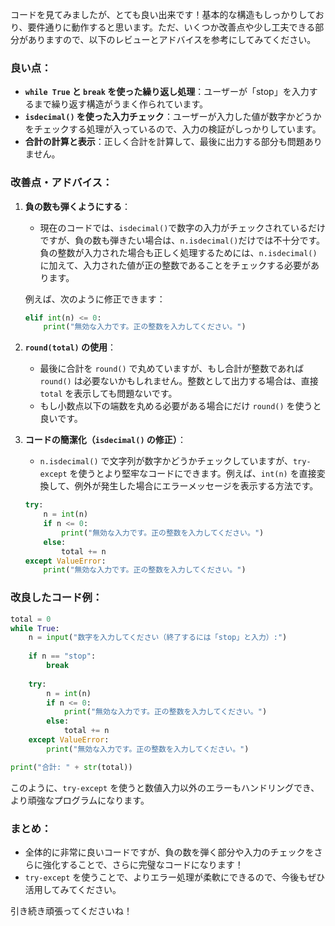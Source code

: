 コードを見てみましたが、とても良い出来です！基本的な構造もしっかりしており、要件通りに動作すると思います。ただ、いくつか改善点や少し工夫できる部分がありますので、以下のレビューとアドバイスを参考にしてみてください。

### 良い点：
- **`while True` と `break` を使った繰り返し処理**：ユーザーが「stop」を入力するまで繰り返す構造がうまく作られています。
- **`isdecimal()` を使った入力チェック**：ユーザーが入力した値が数字かどうかをチェックする処理が入っているので、入力の検証がしっかりしています。
- **合計の計算と表示**：正しく合計を計算して、最後に出力する部分も問題ありません。

### 改善点・アドバイス：
1. **負の数も弾くようにする**：
   - 現在のコードでは、`isdecimal()`で数字の入力がチェックされているだけですが、負の数も弾きたい場合は、`n.isdecimal()`だけでは不十分です。負の整数が入力された場合も正しく処理するためには、`n.isdecimal()`に加えて、入力された値が正の整数であることをチェックする必要があります。

   例えば、次のように修正できます：
   ```python
   elif int(n) <= 0:
       print("無効な入力です。正の整数を入力してください。")
   ```

2. **`round(total)` の使用**：
   - 最後に合計を `round()` で丸めていますが、もし合計が整数であれば `round()` は必要ないかもしれません。整数として出力する場合は、直接 `total` を表示しても問題ないです。
   - もし小数点以下の端数を丸める必要がある場合にだけ `round()` を使うと良いです。

3. **コードの簡潔化（`isdecimal()` の修正）**：
   - `n.isdecimal()` で文字列が数字かどうかチェックしていますが、`try-except` を使うとより堅牢なコードにできます。例えば、`int(n)` を直接変換して、例外が発生した場合にエラーメッセージを表示する方法です。

   ```python
   try:
       n = int(n)
       if n <= 0:
           print("無効な入力です。正の整数を入力してください。")
       else:
           total += n
   except ValueError:
       print("無効な入力です。正の整数を入力してください。")
   ```

### 改良したコード例：

```python
total = 0
while True:
    n = input("数字を入力してください（終了するには「stop」と入力）:")
    
    if n == "stop":
        break
    
    try:
        n = int(n)
        if n <= 0:
            print("無効な入力です。正の整数を入力してください。")
        else:
            total += n
    except ValueError:
        print("無効な入力です。正の整数を入力してください。")

print("合計: " + str(total))
```

このように、`try-except` を使うと数値入力以外のエラーもハンドリングでき、より頑強なプログラムになります。

### まとめ：
- 全体的に非常に良いコードですが、負の数を弾く部分や入力のチェックをさらに強化することで、さらに完璧なコードになります！
- `try-except` を使うことで、よりエラー処理が柔軟にできるので、今後もぜひ活用してみてください。

引き続き頑張ってくださいね！